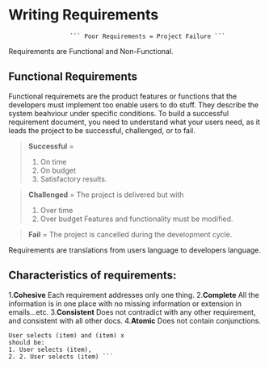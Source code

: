 # Writing Requirements
                     ``` Poor Requirements = Project Failure ```
Requirements are Functional and Non-Functional.
## Functional Requirements
Functional requiremets are the product features or functions that the developers must implement too enable users to do stuff.
They describe the system beahviour under specific conditions.
To build a successful requirement document, you need to understand what your users need, as it leads the project to be successful, challenged, or to fail.

> **Successful** =
> 1. On time
> 2. On budget
> 3. Satisfactory results.

> **Challenged** = The project is delivered but with
> 1. Over time
> 2. Over budget
> Features and functionality must be modified.

> **Fail** = 
> The project is cancelled during the development cycle.

Requirements are translations from users language to developers language.

## Characteristics of requirements:

1.**Cohesive** Each requirement addresses only one thing.
2.**Complete** All the information is in one place with no missing information or extension in emails...etc.
3.**Consistent** Does not contradict with any other requirement, and consistent with all other docs.
4.**Atomic** Does not contain conjunctions.

``` Example:
User selects (item) and (item) x
should be:
1. User selects (item),
2. 2. User selects (item) ```



